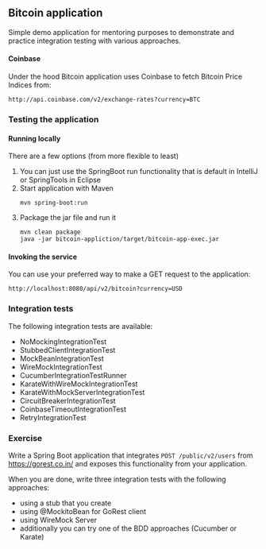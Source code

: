 ## Bitcoin application

Simple demo application for mentoring purposes to demonstrate and practice integration testing with various approaches.


#### Coinbase
Under the hood Bitcoin application uses Coinbase to fetch Bitcoin Price Indices from:

```
http://api.coinbase.com/v2/exchange-rates?currency=BTC
```

### Testing the application
#### Running locally
There are a few options (from more flexible to least)
1. You can just use the SpringBoot run functionality that is default in IntelliJ or SpringTools in Eclipse
2. Start application with Maven
    ```
    mvn spring-boot:run
    ```
3. Package the jar file and run it
    ```
    mvn clean package
    java -jar bitcoin-appliction/target/bitcoin-app-exec.jar
    ```
   
#### Invoking the service
You can use your preferred way to make a GET request to the application:
```
http://localhost:8080/api/v2/bitcoin?currency=USD
```

### Integration tests
The following integration tests are available:
- NoMockingIntegrationTest
- StubbedClientIntegrationTest
- MockBeanIntegrationTest
- WireMockIntegrationTest
- CucumberIntegrationTestRunner
- KarateWithWireMockIntegrationTest
- KarateWithMockServerIntegrationTest
- CircuitBreakerIntegrationTest
- CoinbaseTimeoutIntegrationTest
- RetryIntegrationTest

### Exercise
Write a Spring Boot application that integrates `POST /public/v2/users` from https://gorest.co.in/ and exposes this functionality from your application.

When you are done, write three integration tests with the following approaches: 
- using a stub that you create
- using @MockitoBean for GoRest client
- using WireMock Server
- additionally you can try one of the BDD approaches (Cucumber or Karate)






